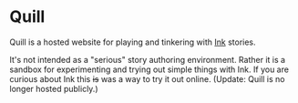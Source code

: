 # Quill

Quill is a hosted website for playing and tinkering with [Ink](https://github.com/inkle/ink) stories.

It's not intended as a "serious" story authoring environment. Rather it is a sandbox for experimenting and trying out simple things with Ink. If you are curious about Ink this ~~is~~ was a way to try it out online. (Update: Quill is no longer hosted publicly.)
